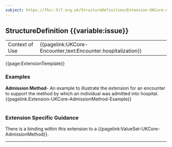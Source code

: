 ```yaml
---
subject: https://fhir.hl7.org.uk/StructureDefinition/Extension-UKCore-AdmissionMethod
---
```

## StructureDefinition {{variable:issue}}

<table id="addToTranspose">
<tr><td>Context of Use</td>
<td>{{pagelink:UKCore-Encounter,text:Encounter.hospitalization}}</td>
</tr>
</table>

{{page:ExtensionTemplate}}

<div id="Examples" class="tabcontent">
  <h3>Examples</h3>
  <b>Admission Method</b>- An example to illustrate the extension for an encounter to support the method by which an individual was admitted into hospital.<br>
  {{pagelink:Extension-UKCore-AdmissionMethod-Example}}
  <br><br>
</div>

<h3 id="guidance-admissionmethod">Extension Specific Guidance</h3>

There is a binding within this extension to a {{pagelink:ValueSet-UKCore-AdmissionMethod}}.

---